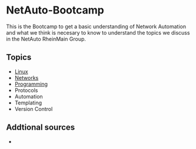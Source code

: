 # NetAuto-Bootcamp
This is the Bootcamp to get a basic understanding of Network Automation and what we think is necesary to know to understand the topics we discuss in the NetAuto RheinMain Group.



## Topics
* [Linux](/Topics/Linux/readme.md)
* [Networks](/Topics/Networks/readme.md)
* [Programming](/Topics/Programming/readme.md)
* Protocols
* Automation 
* Templating
* Version Control


## Addtional sources
* 
